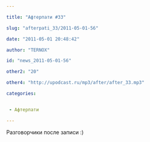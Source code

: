 ```yaml
---

title: "Афтерпати #33"

slug: "afterpati_33/2011-05-01-56"

date: "2011-05-01 20:48:42"

author: "TERNOX"

id: "news_2011-05-01-56"

other2: "20"

other4: "http://upodcast.ru/mp3/after/after_33.mp3"

categories:


 - Афтерпати

---
```

Разговорчики после записи :)
